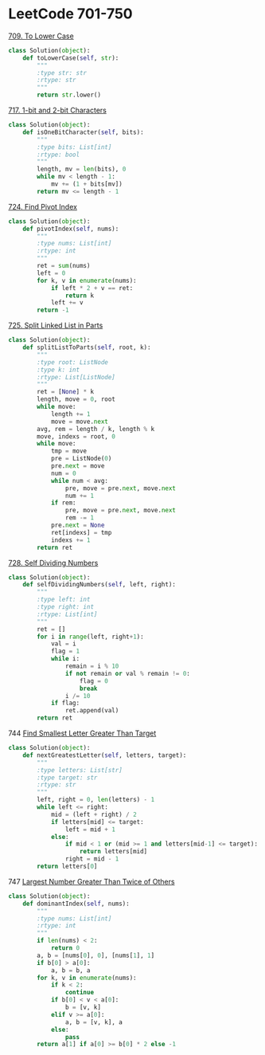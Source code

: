 # LeetCode 701-750

[709. To Lower Case](https://leetcode.com/problems/to-lower-case/)
```python
class Solution(object):
    def toLowerCase(self, str):
        """
        :type str: str
        :rtype: str
        """
        return str.lower()
```

[717. 1-bit and 2-bit Characters](https://leetcode.com/problems/1-bit-and-2-bit-characters/)
```python
class Solution(object):
    def isOneBitCharacter(self, bits):
        """
        :type bits: List[int]
        :rtype: bool
        """
        length, mv = len(bits), 0
        while mv < length - 1:
            mv += (1 + bits[mv])
        return mv <= length - 1
```

[724. Find Pivot Index](https://leetcode.com/problems/find-pivot-index/description/)
```python
class Solution(object):
    def pivotIndex(self, nums):
        """
        :type nums: List[int]
        :rtype: int
        """
        ret = sum(nums)
        left = 0
        for k, v in enumerate(nums):
            if left * 2 + v == ret:
                return k
            left += v
        return -1
```

[725. Split Linked List in Parts](https://leetcode.com/problems/split-linked-list-in-parts/description/)
```Python
class Solution(object):
    def splitListToParts(self, root, k):
        """
        :type root: ListNode
        :type k: int
        :rtype: List[ListNode]
        """
        ret = [None] * k
        length, move = 0, root
        while move:
            length += 1
            move = move.next
        avg, rem = length / k, length % k
        move, indexs = root, 0
        while move:
            tmp = move
            pre = ListNode(0)
            pre.next = move
            num = 0
            while num < avg:
                pre, move = pre.next, move.next
                num += 1
            if rem:
                pre, move = pre.next, move.next
                rem -= 1
            pre.next = None
            ret[indexs] = tmp
            indexs += 1
        return ret
```

[728. Self Dividing Numbers](https://leetcode.com/problems/self-dividing-numbers/description/)
```Python
class Solution(object):
    def selfDividingNumbers(self, left, right):
        """
        :type left: int
        :type right: int
        :rtype: List[int]
        """
        ret = []
        for i in range(left, right+1):
            val = i
            flag = 1
            while i:
                remain = i % 10
                if not remain or val % remain != 0:
                    flag = 0
                    break
                i /= 10
            if flag:
                ret.append(val)
        return ret
```

744 [Find Smallest Letter Greater Than Target](https://leetcode.com/problems/find-smallest-letter-greater-than-target/description/)
```python
class Solution(object):
    def nextGreatestLetter(self, letters, target):
        """
        :type letters: List[str]
        :type target: str
        :rtype: str
        """
        left, right = 0, len(letters) - 1
        while left <= right:
            mid = (left + right) / 2
            if letters[mid] <= target:
                left = mid + 1
            else:
                if mid < 1 or (mid >= 1 and letters[mid-1] <= target):
                    return letters[mid]
                right = mid - 1
        return letters[0]
```

747 [Largest Number Greater Than Twice of Others](https://leetcode.com/problems/largest-number-greater-than-twice-of-others/description/)
```python
class Solution(object):
    def dominantIndex(self, nums):
        """
        :type nums: List[int]
        :rtype: int
        """
        if len(nums) < 2:
            return 0
        a, b = [nums[0], 0], [nums[1], 1]
        if b[0] > a[0]:
            a, b = b, a
        for k, v in enumerate(nums):
            if k < 2:
                continue
            if b[0] < v < a[0]:
                b = [v, k]
            elif v >= a[0]:
                a, b = [v, k], a
            else:
                pass
        return a[1] if a[0] >= b[0] * 2 else -1
```
